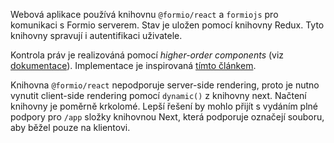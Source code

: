 Webová aplikace používá knihovnu `@formio/react` a `formiojs` pro komunikaci s
Formio serverem. Stav je uložen pomocí knihovny Redux. Tyto knihovny spravují i
autentifikaci uživatele.

Kontrola práv je realizováná pomocí _higher-order components_ (viz
[dokumentace][hoc-react-docs]). Implementace je inspirovaná [tímto
článkem][nextjs-auth-hoc].

Knihovna `@formio/react` nepodporuje server-side rendering, proto je nutno
vynutit client-side rendering pomocí `dynamic()` z knihovny next. Načtení
knihovny je poměrně krkolomé. Lepší řešení by mohlo přijít s vydáním plné
podpory pro `/app` složky knihovnou Next, která podporuje označejí souboru, aby
běžel pouze na klientovi.

[nextjs-auth-hoc]:
    https://theodorusclarence.com/blog/nextjs-auth-hoc#withauth-hoc-component
[hoc-react-docs]: https://legacy.reactjs.org/docs/higher-order-components.html

